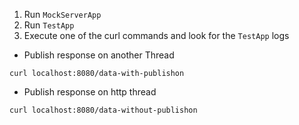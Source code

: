 1. Run `MockServerApp`
2. Run `TestApp`
3. Execute one of the curl commands and look for the `TestApp` logs

- Publish response on another Thread
```shell
curl localhost:8080/data-with-publishon
```

- Publish response on http thread
```shell
curl localhost:8080/data-without-publishon
```
